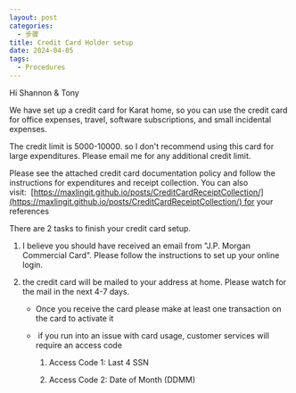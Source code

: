 ```yaml
---
layout: post
categories:
  - 步骤
title: Credit Card Holder setup
date: 2024-04-05
tags:
  - Procedures
---
```

Hi Shannon & Tony

We have set up a credit card for Karat home, so you can use the credit card for office expenses, travel, software subscriptions, and small incidental expenses.

The credit limit is 5000-10000. so I don't recommend using this card for large expenditures. Please email me for any additional credit limit.

Please see the attached credit card documentation policy and follow the instructions for expenditures and receipt collection. You can also visit:  [https://maxlingit.github.io/posts/CreditCardReceiptCollection/](https://maxlingit.github.io/posts/CreditCardReceiptCollection/) for your references

There are 2 tasks to finish your credit card setup.


1. I believe you should have received an email from "J.P. Morgan Commercial Card". Please follow the instructions to set up your online login.

2. the credit card will be mailed to your address at home. Please watch for the mail in the next 4-7 days.

	- Once you receive the card please make at least one transaction on the card to activate it
	
	-  if you run into an issue with card usage, customer services will require an access code

		1. Access Code 1: Last 4 SSN  
		    
		2. Access Code 2: Date of Month (DDMM)
